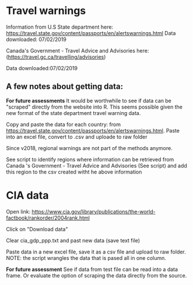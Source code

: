 # Travel warnings

Information from U.S State department here: https://travel.state.gov/content/passports/en/alertswarnings.html
Data downloaded: 07/02/2019


Canada's Government - Travel Advice and Advisories here:
(https://travel.gc.ca/travelling/advisories)

Data downloaded:07/02/2019


## A few notes about getting data:

**For future assessments** It would be worthwhile to see if data can be "scraped" directly from the website into R. This seems possible given the new format of the state department travel warning data.

Copy and paste the data for each country: from https://travel.state.gov/content/passports/en/alertswarnings.html. Paste into an excel file, convert to .csv and uploade to raw folder

Since v2018, regional warnings are not part of the methods anymore.

See script to identify regions where information can be retrieved from Canada 's Government - Travel Advice and Advisories (See script) and add this region to the csv created witht he above information


# CIA data
Open link:
https://www.cia.gov/library/publications/the-world-factbook/rankorder/2004rank.html

Click on "Download data"

Clear cia_gdp_ppp.txt and past new data (save text file)

Paste data in a new excel file, save it as a csv file and upload to raw folder.
NOTE: the script wrangles the data that is pased all in one column.

**For future assessment**
See if data from test file can be read into a data frame. Or evaluate the option of scraping the data directly from the source. 






